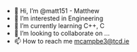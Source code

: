 - 👋 Hi, I’m @matt151 - Matthew 
- 👀 I’m interested in Engineering
- 🌱 I’m currently learning C++, C
- 💞️ I’m looking to collaborate on ...
- 📫 How to reach me mcampbe3@tcd.ie

<!---
matt151/matt151 is a ✨ special ✨ repository because its `README.md` (this file) appears on your GitHub profile.
You can click the Preview link to take a look at your changes.
--->
